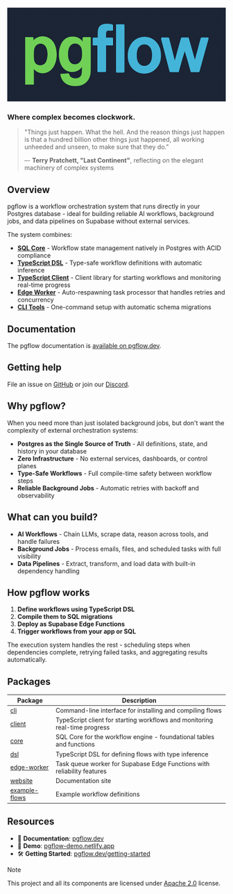 <p align="center"><a href="https://pgflow.dev" target="_blank" rel="noopener noreferrer"><img src="logo.png?raw=true" alt="pgflow logo"></a></p>

### Where complex becomes clockwork.

> "Things just happen. What the hell. And the reason things just happen is that a hundred billion other things just happened, all working unheeded and unseen, to make sure that they do."
>
> –- **Terry Pratchett, "Last Continent"**, reflecting on the elegant machinery of complex systems

## Overview

pgflow is a workflow orchestration system that runs directly in your Postgres database - ideal for building reliable AI workflows, background jobs, and data pipelines on Supabase without external services.

The system combines:

- **[SQL Core](./pkgs/core/)** - Workflow state management natively in Postgres with ACID compliance
- **[TypeScript DSL](./pkgs/dsl/)** - Type-safe workflow definitions with automatic inference
- **[TypeScript Client](./pkgs/client/)** - Client library for starting workflows and monitoring real-time progress
- **[Edge Worker](./pkgs/edge-worker/)** - Auto-respawning task processor that handles retries and concurrency
- **[CLI Tools](./pkgs/cli/)** - One-command setup with automatic schema migrations

## Documentation

The pgflow documentation is [available on pgflow.dev](https://pgflow.dev).

## Getting help

File an issue on [GitHub](https://github.com/pgflow-dev/pgflow/issues/new) or join our [Discord](https://discord.gg/NpffdEyb).

## Why pgflow?

When you need more than just isolated background jobs, but don't want the complexity of external orchestration systems:

- **Postgres as the Single Source of Truth** - All definitions, state, and history in your database
- **Zero Infrastructure** - No external services, dashboards, or control planes
- **Type-Safe Workflows** - Full compile-time safety between workflow steps
- **Reliable Background Jobs** - Automatic retries with backoff and observability

## What can you build?

- **AI Workflows** - Chain LLMs, scrape data, reason across tools, and handle failures
- **Background Jobs** - Process emails, files, and scheduled tasks with full visibility
- **Data Pipelines** - Extract, transform, and load data with built-in dependency handling

## How pgflow works

1. **Define workflows using TypeScript DSL**
2. **Compile them to SQL migrations**
3. **Deploy as Supabase Edge Functions**
4. **Trigger workflows from your app or SQL**

The execution system handles the rest - scheduling steps when dependencies complete, retrying failed tasks, and aggregating results automatically.

## Packages

| Package                                | Description                                                             |
| -------------------------------------- | ----------------------------------------------------------------------- |
| [cli](./pkgs/cli/)                     | Command-line interface for installing and compiling flows               |
| [client](./pkgs/client/)               | TypeScript client for starting workflows and monitoring real-time progress |
| [core](./pkgs/core/)                   | SQL Core for the workflow engine - foundational tables and functions    |
| [dsl](./pkgs/dsl/)                     | TypeScript DSL for defining flows with type inference                   |
| [edge-worker](./pkgs/edge-worker/)     | Task queue worker for Supabase Edge Functions with reliability features |
| [website](./pkgs/website/)             | Documentation site                                                      |
| [example-flows](./pkgs/example-flows/) | Example workflow definitions                                            |

## Resources

- 📖 **Documentation**: [pgflow.dev](https://pgflow.dev)
- 🚀 **Demo**: [pgflow-demo.netlify.app](https://pgflow-demo.netlify.app)
- 🛠️ **Getting Started**: [pgflow.dev/getting-started](https://pgflow.dev/getting-started)

> [!NOTE]
> This project and all its components are licensed under [Apache 2.0](./LICENSE) license.
